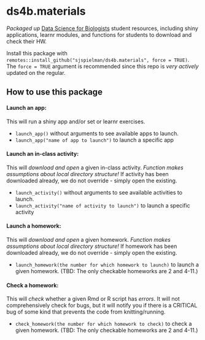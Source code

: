 # ds4b.materials
_Packaged up_ [Data Science for Biologists](https://sjspielman.github.io/datascience_for_biologists/) student resources, including shiny applications, learnr modules, and functions for students to download and check their HW.

Install this package with `remotes::install_github("sjspielman/ds4b.materials", force = TRUE)`. 
The `force = TRUE` argument is recommended since this repo is _very actively_ updated on the regular.

## How to use this package

#### Launch an app:

This will run a shiny app and/or set or learnr exercises.

+ `launch_app()` without arguments to see available apps to launch.
+ `launch_app("name of app to launch")` to launch a specific app


#### Launch an in-class activity:

This will _download and open_ a given in-class activity. *Function makes assumptions about local directory structure!* If activity has been downloaded already, we do not override - simply open the existing.
+ `launch_activity()` without arguments to see available activities to launch.
+ `launch_activity("name of activity to launch")` to launch a specific activity


#### Launch a homework:

This will _download and open_ a given homework.  *Function makes assumptions about local directory structure!* If homework has been downloaded already, we do not override - simply open the existing.
+ `launch_homework(the number for which homework to launch)` to launch a given homework. (TBD: The only checkable homeworks are 2 and 4-11.)

#### Check a homework:

This will _check_ whether a given Rmd or R script has _errors_. It will not comprehensively check for bugs, but it will notify you if there is a CRITICAL bug of some kind that prevents the code from knitting/running.
+ `check_homework(the number for which homework to check)` to check a given homework. (TBD: The only checkable homeworks are 2 and 4-11.)

